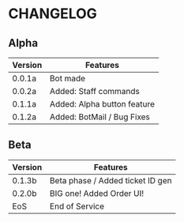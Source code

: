 # CHANGELOG

## Alpha

Version | Features
------------ | -------------
0.0.1a | Bot made
0.0.2a | Added: Staff commands
0.1.1a | Added: Alpha button feature
0.1.2a | Added: BotMail / Bug Fixes

## Beta

Version | Features
------------ | -------------
0.1.3b | Beta phase / Added ticket ID gen
0.2.0b | BIG one! Added Order UI!
EoS | End of Service
